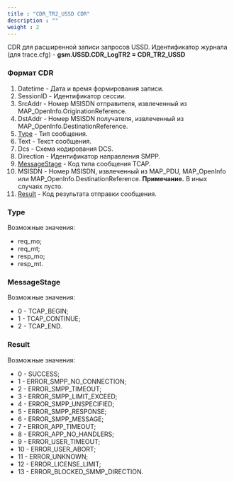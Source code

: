 ```yaml
---
title : "CDR_TR2_USSD CDR"
description : ""
weight : 2
---
```


CDR для расширенной записи запросов USSD.
Идентификатор журнала (для trace.cfg) - **gsm.USSD.CDR_LogTR2 = CDR_TR2_USSD**

### Формат CDR

1. Datetime - Дата и время формирования записи.
2. SessionID - Идентификатор сессии.
3. SrcAddr - Номер MSISDN отправителя, извлеченный из MAP_OpenInfo.OriginationReference.
4. DstAddr - Номер MSISDN получателя, извлеченный из MAP_OpenInfo.DestinationReference.
5. [Type](#type) - Тип сообщения.
6. Text - Текст сообщения.
7. Dcs - Схема кодирования DCS.
8. Direction - Идентификатор направления SMPP.
9. [MessageStage](#messagestage) - Код типа сообщения TCAP.
10. MSISDN - Номер MSISDN, извлеченный из MAP_PDU, MAP_OpenInfo или MAP_OpenInfo.DestinationReference. **Примечание.** В иных случаях пусто.
11. [Result](#result) - Код результата отправки сообщения.

### <a name="type">Type</a>
Возможные значения:
* req_mo;
* req_mt;
* resp_mo;
* resp_mt.

### <a name="messagestage">MessageStage</a>
Возможные значения:
* 0 - TCAP_BEGIN;
* 1 - TCAP_CONTINUE;
* 2 - TCAP_END.

### <a name="result">Result</a>
Возможные значения:
* 0 - SUCCESS;
* 1 - ERROR_SMPP_NO_CONNECTION;
* 2 - ERROR_SMPP_TIMEOUT;
* 3 - ERROR_SMPP_LIMIT_EXCEED;
* 4 - ERROR_SMPP_UNSPECIFIED;
* 5 - ERROR_SMPP_RESPONSE;
* 6 - ERROR_SMPP_MESSAGE;
* 7 - ERROR_APP_TIMEOUT;
* 8 - ERROR_APP_NO_HANDLERS;
* 9 - ERROR_USER_TIMEOUT;
* 10 - ERROR_USER_ABORT;
* 11 - ERROR_UNKNOWN;
* 12 - ERROR_LICENSE_LIMIT;
* 13 - ERROR_BLOCKED_SMMP_DIRECTION.
